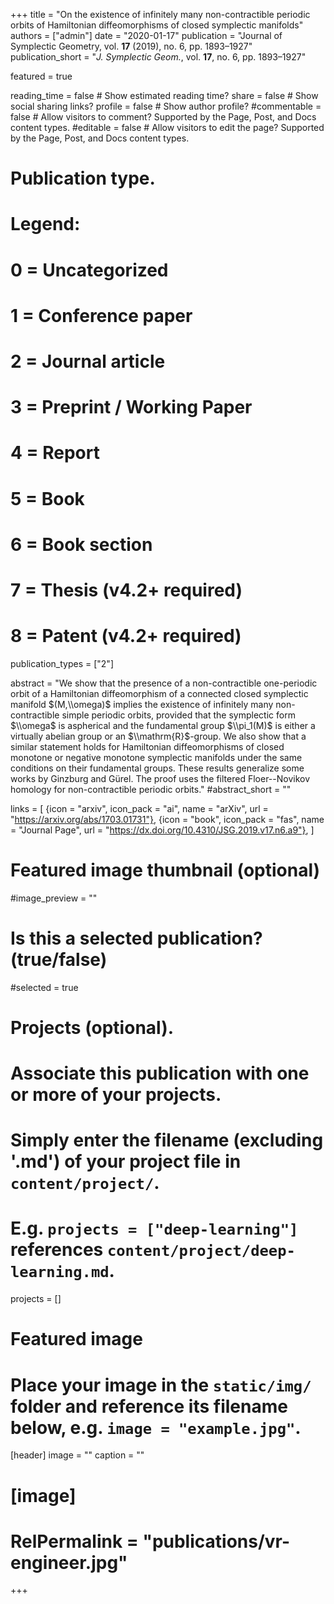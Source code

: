 +++
title = "On the existence of infinitely many non-contractible periodic orbits of Hamiltonian diffeomorphisms of closed symplectic manifolds"
authors = ["admin"]
date = "2020-01-17"
publication = "Journal of Symplectic Geometry, vol. **17** (2019), no. 6, pp. 1893–1927"
publication_short = "*J. Symplectic Geom.*, vol. **17**, no. 6, pp. 1893–1927"

featured = true

reading_time = false  # Show estimated reading time?
share = false  # Show social sharing links?
profile = false  # Show author profile?
#commentable = false  # Allow visitors to comment? Supported by the Page, Post, and Docs content types.
#editable = false  # Allow visitors to edit the page? Supported by the Page, Post, and Docs content types.

# Publication type.
# Legend:
# 0 = Uncategorized
# 1 = Conference paper
# 2 = Journal article
# 3 = Preprint / Working Paper
# 4 = Report
# 5 = Book
# 6 = Book section
# 7 = Thesis (v4.2+ required)
# 8 = Patent (v4.2+ required)
publication_types = ["2"]

abstract = "We show that the presence of a non-contractible one-periodic orbit of a Hamiltonian diffeomorphism of a connected closed symplectic manifold $(M,\\omega)$ implies the existence of infinitely many non-contractible simple periodic orbits, provided that the symplectic form $\\omega$ is aspherical and the fundamental group $\\pi_1(M)$ is either a virtually abelian group or an $\\mathrm{R}$-group. We also show that a similar statement holds for Hamiltonian diffeomorphisms of closed monotone or negative monotone symplectic manifolds under the same conditions on their fundamental groups. These results generalize some works by Ginzburg and Gürel. The proof uses the filtered Floer--Novikov homology for non-contractible periodic orbits."
#abstract_short = ""

links = [
  {icon = "arxiv", icon_pack = "ai", name = "arXiv", url = "https://arxiv.org/abs/1703.01731"},
  {icon = "book", icon_pack = "fas", name = "Journal Page", url = "https://dx.doi.org/10.4310/JSG.2019.v17.n6.a9"},
  ]

# Featured image thumbnail (optional)
#image_preview = ""

# Is this a selected publication? (true/false)
#selected = true

# Projects (optional).
#   Associate this publication with one or more of your projects.
#   Simply enter the filename (excluding '.md') of your project file in `content/project/`.
#   E.g. `projects = ["deep-learning"]` references `content/project/deep-learning.md`.
projects = []

# Featured image
# Place your image in the `static/img/` folder and reference its filename below, e.g. `image = "example.jpg"`.
[header]
image = ""
caption = ""

# [image]
# RelPermalink = "publications/vr-engineer.jpg"
+++
